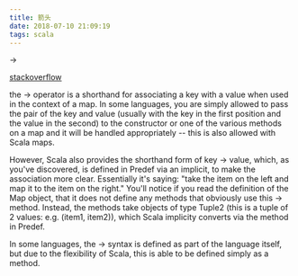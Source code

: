 ```yaml
---
title: 箭头
date: 2018-07-10 21:09:19
tags: scala
---
```

->

[stackoverflow](https://stackoverflow.com/questions/4980515/scala-maps-operator)

the -> operator is a shorthand for associating a key with a value when used in the context of a map. In some languages, you are simply allowed to pass the pair of the key and value (usually with the key in the first position and the value in the second) to the constructor or one of the various methods on a map and it will be handled appropriately -- this is also allowed with Scala maps.

However, Scala also provides the shorthand form of key -> value, which, as you've discovered, is defined in Predef via an implicit, to make the association more clear. Essentially it's saying: "take the item on the left and map it to the item on the right." You'll notice if you read the definition of the Map object, that it does not define any methods that obviously use this -> method. Instead, the methods take objects of type Tuple2 (this is a tuple of 2 values: e.g. (item1, item2)), which Scala implicity converts via the method in Predef.

In some languages, the -> syntax is defined as part of the language itself, but due to the flexibility of Scala, this is able to be defined simply as a method.


